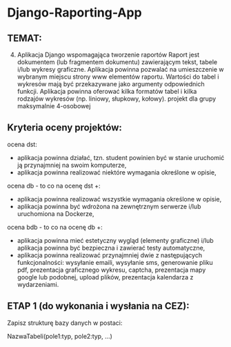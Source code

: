 # Django-Raporting-App


## TEMAT:

4) Aplikacja Django wspomagająca tworzenie raportów
Raport jest dokumentem (lub fragmentem dokumentu) zawierającym tekst, tabele i/lub wykresy graficzne. Aplikacja powinna pozwalać na umieszczenie w wybranym miejscu strony www elementów raportu. Wartości do tabel i wykresów mają być przekazywane jako argumenty odpowiednich funkcji. Aplikacja powinna oferować kilka formatów tabel i kilka rodzajów wykresów (np. liniowy, słupkowy, kołowy). 
projekt dla grupy maksymalnie 4-osobowej


## Kryteria oceny projektów:

ocena dst:
- aplikacja powinna działać, tzn. student powinien być w stanie uruchomić ją przynajmniej na swoim komputerze,
- aplikacja powinna realizować niektóre wymagania określone w opisie,

ocena db - to co na ocenę dst +:
- aplikacja powinna realizować wszystkie wymagania określone w opisie,
- aplikacja powinna być wdrożona na zewnętrznym serwerze i/lub uruchomiona na Dockerze,

ocena bdb - to co na ocenę db +:
- aplikacja powinna mieć estetyczny wygląd (elementy graficzne) i/lub aplikacja powinna być bezpieczna i zawierać testy automatyczne,
- aplikacja powinna realizować przynajmniej dwie z następujących funkcjonalności: wysyłanie emaili, wysyłanie sms, generowanie pliku pdf, prezentacja graficznego wykresu, captcha, prezentacja mapy google lub podobnej, upload plików, prezentacja kalendarza z wydarzeniami.

## ETAP 1 (do wykonania i wysłania na CEZ):

Zapisz strukturę bazy danych w postaci:

NazwaTabeli(pole1:typ, pole2:typ, ...)